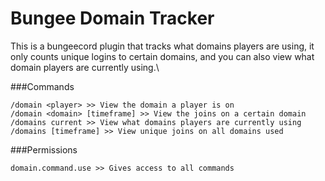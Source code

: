 # Bungee Domain Tracker
This is a bungeecord plugin that tracks what domains players are using, it only counts unique logins to certain domains, and you can also view what domain players are currently using.\

###Commands
```
/domain <player> >> View the domain a player is on
/domain <domain> [timeframe] >> View the joins on a certain domain
/domains current >> View what domains players are currently using
/domains [timeframe] >> View unique joins on all domains used
```
###Permissions
```
domain.command.use >> Gives access to all commands
```